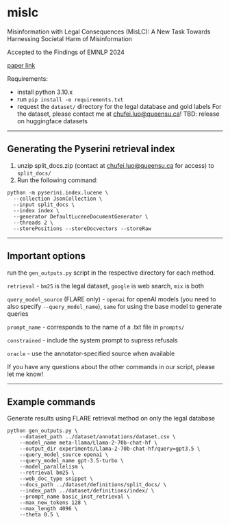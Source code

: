 # mislc
Misinformation with Legal Consequences (MisLC): A New Task Towards Harnessing Societal Harm of Misinformation

Accepted to the Findings of EMNLP 2024

[paper link](https://arxiv.org/abs/2410.03829)

Requirements:
- install python 3.10.x
- run `pip install -e requirements.txt`
- request the `dataset/` directory for the legal database and gold labels
For the dataset, please contact me at chufei.luo@queensu.ca! TBD: release on huggingface datasets

---

## Generating the Pyserini retrieval index
1. unzip split_docs.zip (contact at chufei.luo@queensu.ca for access) to `split_docs/`
2. Run the following command:
```
python -m pyserini.index.lucene \
  --collection JsonCollection \
  --input split_docs \
  --index index \
  --generator DefaultLuceneDocumentGenerator \
  --threads 2 \
  --storePositions --storeDocvectors --storeRaw
```

---

## Important options

run the `gen_outputs.py` script in the respective directory for each method.

`retrieval` - `bm25` is the legal dataset, `google` is web search, `mix` is both

`query_model_source` (FLARE only) - `openai` for openAI models (you need to also specify `--query_model_name`), `same` for using the base model to generate queries

`prompt_name` - corresponds to the name of a .txt file in `prompts/`

`constrained` - include the system prompt to supress refusals

`oracle` - use the annotator-specified source when available

If you have any questions about the other commands in our script, please let me know!

---

## Example commands

Generate results using FLARE retrieval method on only the legal database
```
python gen_outputs.py \
    --dataset_path ../dataset/annotations/dataset.csv \
    --model_name meta-llama/Llama-2-70b-chat-hf \
    --output_dir experiments/Llama-2-70b-chat-hf/query=gpt3.5 \
    --query_model_source openai \
    --query_model_name gpt-3.5-turbo \
    --model_parallelism \
    --retrieval bm25 \
    --web_doc_type snippet \
    --docs_path ../dataset/definitions/split_docs/ \
    --index_path ../dataset/definitions/index/ \
    --prompt_name basic_inst_retrieval \
    --max_new_tokens 128 \
    --max_length 4096 \
    --theta 0.5 \
```

